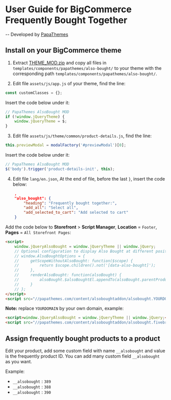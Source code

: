 # User Guide for BigCommerce Frequently Bought Together
-- Developed by [PapaThemes](https://papathemes.com/)


## Install on your BigCommerce theme

1. Extract [THEME_MOD.zip](https://papathemes.com/content/alsoboughtaddon/THEME_MOD.zip) and copy all files in `templates/components/papathemes/also-bought/` to your theme with the corresponding path `templates/components/papathemes/also-bought/`.


2. Edit file `assets/js/app.js` of your theme, find the line:

```js
const customClasses = {};
```

Insert the code below under it:

```js
// PapaThemes AlsoBought MOD
if (!window.jQueryTheme) {
    window.jQueryTheme = $;
}
```


3. Edit file `assets/js/theme/common/product-details.js`, find the line:

```js
this.previewModal = modalFactory('#previewModal')[0];
```

Insert the code below under it:

```js
// PapaThemes AlsoBought MOD
$('body').trigger('product-details-init', this);
```


4. Edit file `lang/en.json`, At the end of file, before the last `}`, insert the code below:

```json
    ,
    "also_bought": {
        "heading": "Frequently bought together:",
        "add_all": "Select all",
        "add_selected_to_cart": "Add selected to cart"
    }
```


Add the code below to **Storefront** > **Script Manager**, **Location** = `Footer`, **Pages** = `All Storefront Pages`:

```html
<script>
    window.jQueryAlsoBought = window.jQueryTheme || window.jQuery;
    // Optional configuration to display Also Bought at different position:
    // window.AlsoBoughtOptions = {
    //     getScopeWithoutAlsoBought: function($scope) {
    //         return $scope.children().not('[data-also-bought]');
    //     },
    //     renderAlsoBought: function(alsoBought) {
    //         alsoBought.$alsoBoughtEl.appendTo(alsoBought.parentProductDetails.$scope);
    //     }
    // };
</script>
<script src="//papathemes.com/content/alsoboughtaddon/alsobought.YOURDOMAIN.js" async></script>
```

**Note:** replace `YOURDOMAIN` by your own domain, example:

```html
<script>window.jQueryAlsoBought = window.jQueryTheme || window.jQuery;</script>
<script src="//papathemes.com/content/alsoboughtaddon/alsobought.fivebrotherworkwear.mybigcommerce.com.js" async></script>

```


## Assign frequently bought products to a product

Edit your product, add some custom field with name `__alsobought` and value is the frequently product ID. You can add many custom field `__alsobought` as you want.

Example:
- `__alsobought` : `389`
- `__alsobought` : `388`
- `__alsobought` : `390`



